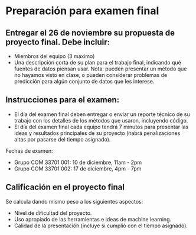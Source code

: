 # Preparación para examen final

## Entregar el 26 de noviembre su propuesta de proyecto final. Debe incluir:

- Miembros del equipo (3 máximo)
- Una descripción corta de su plan para el trabajo final, indicando qué fuentes de datos piensan usar. Nota: pueden presentar un método que no hayamos visto en clase, o pueden considerar problemas de predicción para algún conjunto de datos que les interese.

## Instrucciones para el examen:

- El día del examen final deben entregar o enviar un reporte técnico de su trabajo con los detalles de los métodos que usaron, incluyendo código.
- El día del examen final cada equipo tendrá 7 minutos para presentar las ideas y resultados principales de su proyecto (habrá penalizaciones altas por pasarse del tiempo asignado).

Fechas de examen:
- Grupo COM 33701 001: 10 de diciembre, 11am - 2pm
- Grupo COM 33701 002: 17 de diciembre, 4pm - 7pm

## Calificación en el proyecto final

Se calcula dando mismo peso a los siguientes aspectos:

- Nivel de dificultad del proyecto.
- Uso apropiado de las herramientas e ideas de machine learning.
- Calidad de la presentación (incluye si cumplió con el tiempo asignado).
